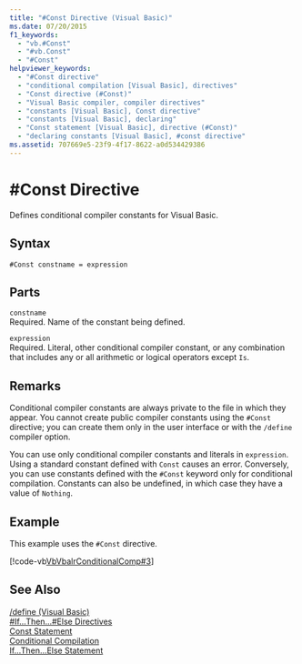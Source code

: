```yaml
---
title: "#Const Directive (Visual Basic)"
ms.date: 07/20/2015
f1_keywords: 
  - "vb.#Const"
  - "#vb.Const"
  - "#Const"
helpviewer_keywords: 
  - "#Const directive"
  - "conditional compilation [Visual Basic], directives"
  - "Const directive (#Const)"
  - "Visual Basic compiler, compiler directives"
  - "constants [Visual Basic], Const directive"
  - "constants [Visual Basic], declaring"
  - "Const statement [Visual Basic], directive (#Const)"
  - "declaring constants [Visual Basic], #const directive"
ms.assetid: 707669e5-23f9-4f17-8622-a0d534429386
---
```

# #Const Directive
Defines conditional compiler constants for Visual Basic.  
  
## Syntax  
  
```  
#Const constname = expression  
```  
  
## Parts  
 `constname`  
 Required. Name of the constant being defined.  
  
 `expression`  
 Required. Literal, other conditional compiler constant, or any combination that includes any or all arithmetic or logical operators except `Is`.  
  
## Remarks  
 Conditional compiler constants are always private to the file in which they appear. You cannot create public compiler constants using the `#Const` directive; you can create them only in the user interface or with the `/define` compiler option.  
  
 You can use only conditional compiler constants and literals in `expression`. Using a standard constant defined with `Const` causes an error. Conversely, you can use constants defined with the `#Const` keyword only for conditional compilation. Constants can also be undefined, in which case they have a value of `Nothing`.  
  
## Example  
 This example uses the `#Const` directive.  
  
 [!code-vb[VbVbalrConditionalComp#3](../../../visual-basic/language-reference/directives/codesnippet/VisualBasic/const-directive_1.vb)]  
  
## See Also  
 [/define (Visual Basic)](../../../visual-basic/reference/command-line-compiler/define.md)  
 [#If...Then...#Else Directives](../../../visual-basic/language-reference/directives/if-then-else-directives.md)  
 [Const Statement](../../../visual-basic/language-reference/statements/const-statement.md)  
 [Conditional Compilation](../../../visual-basic/programming-guide/program-structure/conditional-compilation.md)  
 [If...Then...Else Statement](../../../visual-basic/language-reference/statements/if-then-else-statement.md)
